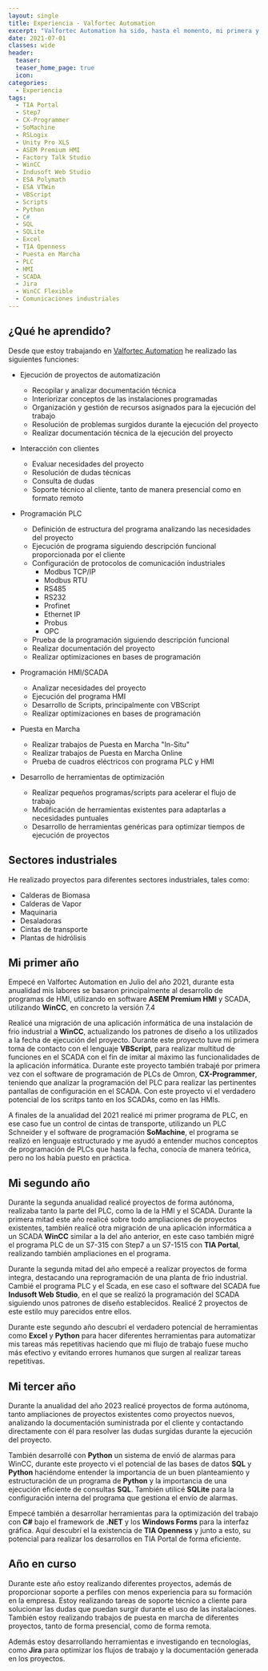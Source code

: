 ```yaml
---
layout: single
title: Experiencia - Valfortec Automation
excerpt: "Valfortec Automation ha sido, hasta el momento, mi primera y única experiencia laboral en el sector de la Automatización Insutrial, en la que estoy aprendiendo gran cantidad de conociemientos que me permiten crecer tanto a nivel profesional como personal."
date: 2021-07-01
classes: wide
header:
  teaser: 
  teaser_home_page: true
  icon: 
categories:
  - Experiencia
tags:  
  - TIA Portal
  - Step7
  - CX-Programmer
  - SoMachine
  - RSLogix
  - Unity Pro XLS
  - ASEM Premium HMI
  - Factory Talk Studio
  - WinCC
  - Indusoft Web Studio
  - ESA Polymath
  - ESA VTWin
  - VBScript
  - Scripts
  - Python
  - C#
  - SQL
  - SQLite
  - Excel
  - TIA Openness
  - Puesta en Marcha
  - PLC
  - HMI
  - SCADA
  - Jira
  - WinCC Flexible
  - Comunicaciones industriales
---
```


## ¿Qué he aprendido?

Desde que estoy trabajando en [Valfortec Automation](https://www.linkedin.com/company/valfortec-automation) he realizado las siguientes funciones:

- Ejecución de proyectos de automatización
  - Recopilar y analizar documentación técnica
  - Interiorizar conceptos de las instalaciones programadas
  - Organización y gestión de recursos asignados para la ejecución del trabajo
  - Resolución de problemas surgidos durante la ejecución del proyecto
  - Realizar documentación técnica de la ejecución del proyecto

- Interacción con clientes
  - Evaluar necesidades del proyecto
  - Resolución de dudas técnicas
  - Consulta de dudas
  - Soporte técnico al cliente, tanto de manera presencial como en formato remoto

- Programación PLC
  - Definición de estructura del programa analizando las necesidades del proyecto
  - Ejecución de programa siguiendo descripción funcional proporcionada por el cliente
  - Configuración de protocolos de comunicación industriales
    - Modbus TCP/IP
    - Modbus RTU
    - RS485
    - RS232
    - Profinet
    - Ethernet IP
    - Probus
    - OPC
  - Prueba de la programación siguiendo descripción funcional
  - Realizar documentación del proyecto
  - Realizar optimizaciones en bases de programación

- Programación HMI/SCADA
  - Analizar necesidades del proyecto
  - Ejecución del programa HMI
  - Desarrollo de Scripts, principalmente con VBScript
  - Realizar optimizaciones en bases de programación

- Puesta en Marcha
  - Realizar trabajos de Puesta en Marcha "In-Situ"
  - Realizar trabajos de Puesta en Marcha Online
  - Prueba de cuadros eléctricos con programa PLC y HMI

- Desarrollo de herramientas de optimización
  - Realizar pequeños programas/scripts para acelerar el flujo de trabajo
  - Modificación de herramientas existentes para adaptarlas a necesidades puntuales
  - Desarrollo de herramientas genéricas para optimizar tiempos de ejecución de proyectos

## Sectores industriales

He realizado proyectos para diferentes sectores industriales, tales como:

  - Calderas de Biomasa
  - Calderas de Vapor
  - Maquinaria
  - Desaladoras
  - Cintas de transporte
  - Plantas de hidrólisis

## Mi primer año

Empecé en Valfortec Automation en Julio del año 2021, durante esta anualidad mis labores se basaron principalmente al desarrollo de programas de HMI, utilizando en software **ASEM Premium HMI** y SCADA, utilizando **WinCC**, en concreto la versión 7.4

Realicé una migración de una aplicación informática de una instalación de frio industrial a **WinCC**, actualizando los patrones de diseño a los utilizados a la fecha de ejecución del proyecto. Durante este proyecto tuve mi primera toma de contacto con el lenguaje **VBScript**, para realizar multitud de funciones en el SCADA con el fin de imitar al máximo las funcionalidades de la aplicación informática. Durante este proyecto también trabajé por primera vez con el software de programación de PLCs de Omron, **CX-Programmer**, teniendo que analizar la programación del PLC para realizar las pertinentes pantallas de configuración en el SCADA. Con este proyecto vi el verdadero potencial de los scritps tanto en los SCADAs, como en las HMIs.

A finales de la anualidad del 2021 realicé mi primer programa de PLC, en ese caso fue un control de cintas de transporte, utilizando un PLC Schneider y el software de programación **SoMachine**, el programa se realizó en lenguaje estructurado y me ayudó a entender muchos conceptos de programación de PLCs que hasta la fecha, conocía de manera teórica, pero no los había puesto en práctica.

## Mi segundo año

Durante la segunda anualidad realicé proyectos de forma autónoma, realizaba tanto la parte del PLC, como la de la HMI y el SCADA. Durante la primera mitad este año realicé sobre todo ampliaciones de proyectos existentes, también realicé otra migración de una aplicación informática a un SCADA **WinCC** similar a la del año anterior, en este caso también migré el programa PLC de un S7-315 con Step7 a un S7-1515 con **TIA Portal**, realizando también ampliaciones en el programa.

Durante la segunda mitad del año empecé a realizar proyectos de forma integra, destacando una reprogramación de una planta de frio industrial. Cambié el programa PLC y el Scada, en ese caso el software del SCADA fue **Indusoft Web Studio**, en el que se realizó la programación del SCADA siguiendo unos patrones de diseño establecidos. Realicé 2 proyectos de este estilo muy parecidos entre ellos.

Durante este segundo año descubrí el verdadero potencial de herramientas como **Excel** y **Python** para hacer diferentes herramientas para automatizar mis tareas más repetitivas haciendo que mi flujo de trabajo fuese mucho más efectivo y evitando errores humanos que surgen al realizar tareas repetitivas.

## Mi tercer año

Durante la anualidad del año 2023 realicé proyectos de forma autónoma, tanto ampliaciones de proyectos existentes como proyectos nuevos, analizando la documentación suministrada por el cliente y contactando directamente con él para resolver las dudas surgidas durante la ejecución del proyecto.

También desarrollé con **Python** un sistema de envió de alarmas para WinCC, durante este proyecto vi el potencial de las bases de datos **SQL** y **Python** haciéndome entender la importancia de un buen planteamiento y estructuración de un programa de **Python** y la importancia de una ejecución eficiente de consultas **SQL**. También utilicé **SQLite** para la configuración interna del programa que gestiona el envío de alarmas.

Empecé también a desarrollar herramientas para la optimización del trabajo con **C#** bajo el framework de **.NET** y los **Windows Forms** para la interfaz gráfica. Aquí descubrí el la existencia de **TIA Openness** y junto a esto, su potencial para realizar los desarrollos en TIA Portal de forma eficiente.

## Año en curso

Durante este año estoy realizando diferentes proyectos, además de proporcionar soporte a perfiles con menos experiencia para su formación en la empresa. Estoy realizando tareas de soporte técnico a cliente para solucionar las dudas que puedan surgir durante el uso de las instalaciones. También estoy realizando trabajos de puesta en marcha de diferentes proyectos, tanto de forma presencial, como de forma remota.

Además estoy desarrollando herramientas e investigando en tecnologías, como **Jira** para optimizar los flujos de trabajo y la documentación generada en los proyectos.
